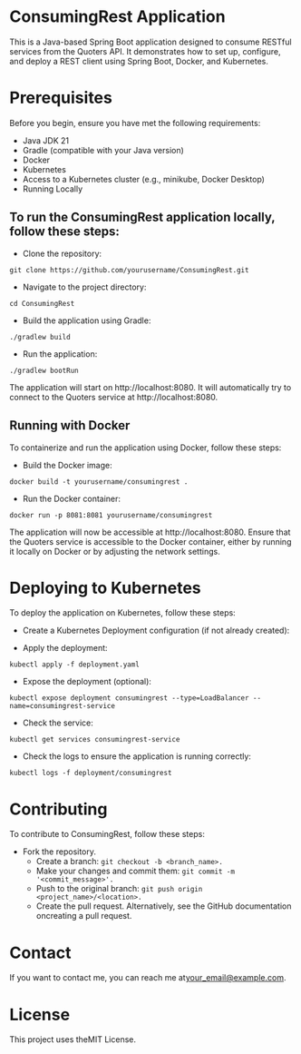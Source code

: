 # ConsumingRest Application ##
This is a Java-based Spring Boot application designed to consume RESTful services from the Quoters API. It demonstrates how to set up, configure, and deploy a REST client using Spring Boot, Docker, and Kubernetes.

# Prerequisites
Before you begin, ensure you have met the following requirements:

- Java JDK 21
- Gradle (compatible with your Java version)
- Docker
- Kubernetes
- Access to a Kubernetes cluster (e.g., minikube, Docker Desktop)
- Running Locally

## To run the ConsumingRest application locally, follow these steps:

- Clone the repository:

 ```
git clone https://github.com/yourusername/ConsumingRest.git
```

- Navigate to the project directory:
````
cd ConsumingRest
````

- Build the application using Gradle:

````
./gradlew build
````

- Run the application:

````
./gradlew bootRun
````

The application will start on http://localhost:8080. It will automatically try to connect to the Quoters service at http://localhost:8080.

## Running with Docker

To containerize and run the application using Docker, follow these steps:

- Build the Docker image:

````
docker build -t yourusername/consumingrest .
````

- Run the Docker container:

````
docker run -p 8081:8081 yourusername/consumingrest
````

The application will now be accessible at http://localhost:8080. Ensure that the Quoters service is accessible to the Docker container, either by running it locally on Docker or by adjusting the network settings.

# Deploying to Kubernetes

To deploy the application on Kubernetes, follow these steps:

- Create a Kubernetes Deployment configuration (if not already created):

- Apply the deployment:

````
kubectl apply -f deployment.yaml
````

- Expose the deployment (optional):
``````
kubectl expose deployment consumingrest --type=LoadBalancer --name=consumingrest-service
``````

- Check the service:
``````
kubectl get services consumingrest-service
``````

- Check the logs to ensure the application is running correctly:

````
kubectl logs -f deployment/consumingrest
````

# Contributing
To contribute to ConsumingRest, follow these steps:

- Fork the repository.
  - Create a branch: 
  ``` git checkout -b <branch_name>. ```
  - Make your changes and commit them: 
  ```` git commit -m '<commit_message>'. ````
  - Push to the original branch: 
  ```git push origin <project_name>/<location>.```
  - Create the pull request.
    Alternatively, see the GitHub documentation oncreating a pull request.

# Contact
If you want to contact me, you can reach me at<your_email@example.com>.

# License
This project uses theMIT License.



